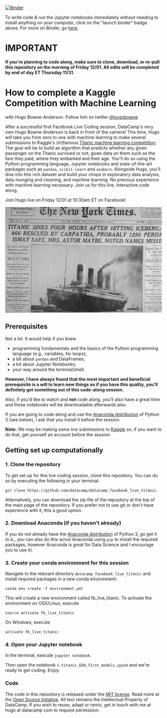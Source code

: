 [![Binder](https://mybinder.org/badge_logo.svg)](https://mybinder.org/v2/gh/datacamp/datacamp_facebook_live_titanic/master)

To write code & run the Jupyter notebooks immediately without needing to install anything on your computer, click on the "launch binder" badge above. For more on Binder, go [here](https://mybinder.readthedocs.io/en/latest/index.html).




# IMPORTANT

**If you're planning to code along, make sure to clone, download, or re-pull this repository on the morning of Friday 12/01. All edits will be completed by end of day ET Thursday 11/31.**



# How to complete a Kaggle Competition with Machine Learning

with Hugo Bowne-Anderson. Follow him on twitter [@hugobowne](https://twitter.com/hugobowne)

After a successful first Facebook Live Coding session, DataCamp's very own Hugo Bowne-Anderson is back in front of the camera! This time, Hugo will take you from zero to one with machine learning to make several submissions to Kaggle's (in)famous [Titanic machine learning competition](https://www.kaggle.com/c/titanic). The goal will be to build an algorithm that predicts whether any given passenger on the Titanic survived or not, given data on them such as the fare they paid, where they embarked and their age. You'll do so using the Python programming language, Jupyter notebooks and state-of-the-art packages such as `pandas`, `scikit-learn` and `seaborn`. Alongside Hugo, you'll dive into this rich dataset and build your chops in exploratory data analysis, data munging and cleaning, and machine learning. No previous experience with machine learning necessary. Join us for this live, interactive code along.

Join Hugo live on Friday 12/01 at 10:30am ET on Facebook!

<p align="center">
<img src="img/nytimes.jpg" width="600">
</p>


## Prerequisites

Not a lot. It would help if you knew

* programming fundamentals and the basics of the Python programming language (e.g., variables, for loops);
* a bit about `pandas` and DataFrames;
* a bit about Jupyter Notebooks;
* your way around the terminal/shell.


**However, I have always found that the most important and beneficial prerequisite is a will to learn new things so if you have this quality, you'll definitely get something out of this code-along session.**

Also, if you'd like to watch and **not** code along, you'll also have a great time and these notebooks will be downloadable afterwards also.

If you are going to code along and use the [Anaconda distribution](https://www.anaconda.com/download/) of Python 3 (see below), I ask that you install it before the session.

**Note:** We may be making some live submissions to [Kaggle](https://www.kaggle.com) so, if you want to do that, get yourself an account before the session.


## Getting set up computationally

### 1. Clone the repository

To get set up for this live coding session, clone this repository. You can do so by executing the following in your terminal:

```
git clone https://github.com/datacamp/datacamp_facebook_live_titanic
```

Alternatively, you can download the zip file of the repository at the top of the main page of the repository. If you prefer not to use git or don't have experience with it, this a good option.

### 2. Download Anaconda (if you haven't already)

If you do not already have the [Anaconda distribution](https://www.anaconda.com/download/) of Python 3, go get it (n.b., you can also do this w/out Anaconda using `pip` to install the required packages, however Anaconda is great for Data Science and I encourage you to use it).

### 3. Create your conda environment for this session

Navigate to the relevant directory `datacamp_facebook_live_titanic` and install required packages in a new conda environment:

```
conda env create -f environment.yml
```

This will create a new environment called fb_live_titanic. To activate the environment on OSX/Linux, execute

```
source activate fb_live_titanic
```
On Windows, execute

```
activate fb_live_titanic
```


### 4. Open your Jupyter notebook

In the terminal, execute `jupyter notebook`.

Then open the notebook `1-titanic_EDA_first_models.ipynb` and we're ready to get coding. Enjoy.


### Code
The code in this repository is released under the [MIT license](LICENSE). Read more at the [Open Source Initiative](https://opensource.org/licenses/MIT). All text remains the Intellectual Property of DataCamp. If you wish to reuse, adapt or remix, get in touch with me at hugo at datacamp com to request permission.
